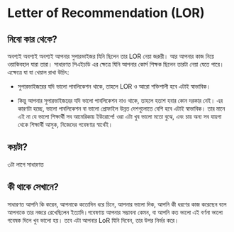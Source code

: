 # Letter of Recommendation (LOR)

## নিবো কার থেকে?

অবশ্যই অবশ্যই অবশ্যই আপনার সুপারভাইজর যিনি ছিলেন তার LOR নেয়া জরুরী। আর আপনার কাজ নিয়ে ওয়াকিবহাল যারা তারা। সাধারণত পিএইচডি এর ক্ষেত্রে যিনি আপনার কোর্স শিক্ষক ছিলেন তারটা নেয়া যেতে পারে। এক্ষেত্রে যা যা খেয়াল রাখা উচিৎ:

- সুপারভাইজরের যদি ভালো পাবলিকেশন থাকে, তাহলে LOR ও আরো শক্তিশালী হবে এটাই স্বাভাবিক।

- কিন্তু আপনার সুপারভাইজরের যদি ভালো পাবলিকেশন নাও থাকে, তাহলে হতাশ হবার কোন দরকার নেই। এর কারণটা হচ্ছে, ভালো পাবলিকেশন বা ভালো প্রোফাইল উন্নত দেশগুলোতে বেশি হবে এটাই স্বাভাবিক।  তার মানে এই না যে ভালো শিক্ষার্থী সব আমেরিকায় ইউরোপে! ওরা এটা খুব ভালো মতো বুঝে, এবং চায় অন্য সব যায়গা থেকে শিক্ষার্থী আসুক, নিজেদের গবেষণার স্বার্থেই।

## কয়টা?

৩টা লাগে সাধারণত

## কী থাকে সেখানে?

সাধারণত আপনি কি করেন, আপনাকে কতোদিন ধরে চিনে, আপনার ভালো দিক, আপনি কী ধরণের কাজ করেছেন বলে আপনাকে তার নজরে রেখেছিলেন ইত্যাদি।গবেষণায় আপনার সম্ভাবনা কেমন, বা আপনি কত ভালো এই বর্ণনা ভালো গবেষক দিলে খুব ভালো হয়। তবে এটা আপনার LoR যিনি দিবেন, তার উপর নির্ভর করে।